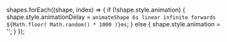 shapes.forEach((shape, index) => {
if (!shape.style.animation) {
shape.style.animationDelay = `animateShape 6s linear infinite forwards ${Math.floor( Math.random() * 1000 )}ms`;
} else {
shape.style.animation = '';
}
});

